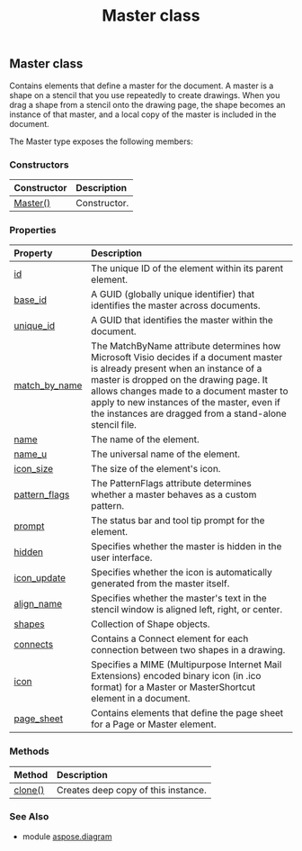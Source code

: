 ﻿---
title: Master class
second_title: Aspose.Diagram for Python via .NET API References
description: 
type: docs
weight: 1360
url: /python-net/aspose.diagram/master/
is_root: false
---

## Master class

Contains elements that define a master for the document. A master is a shape on a stencil that you use repeatedly to create drawings. When you drag a shape from a stencil onto the drawing page, the shape becomes an instance of that master, and a local copy of the master is included in the document.



The Master type exposes the following members:

### Constructors
| Constructor | Description |
| :- | :- |
| [Master()](/diagram/python-net/aspose.diagram/master/__init__/#) | Constructor. |


### Properties
| Property | Description |
| :- | :- |
| [id](/diagram/python-net/aspose.diagram/master/id) | The unique ID of the element within its parent element. |
| [base_id](/diagram/python-net/aspose.diagram/master/base_id) | A GUID (globally unique identifier) that identifies the master across documents. |
| [unique_id](/diagram/python-net/aspose.diagram/master/unique_id) | A GUID that identifies the master within the document. |
| [match_by_name](/diagram/python-net/aspose.diagram/master/match_by_name) | The MatchByName attribute determines how Microsoft Visio decides if a document master is already present when an instance of a master is dropped on the drawing page. It allows changes made to a document master to apply to new instances of the master, even if the instances are dragged from a stand-alone stencil file. |
| [name](/diagram/python-net/aspose.diagram/master/name) | The name of the element. |
| [name_u](/diagram/python-net/aspose.diagram/master/name_u) | The universal name of the element. |
| [icon_size](/diagram/python-net/aspose.diagram/master/icon_size) | The size of the element's icon. |
| [pattern_flags](/diagram/python-net/aspose.diagram/master/pattern_flags) | The PatternFlags attribute determines whether a master behaves as a custom pattern. |
| [prompt](/diagram/python-net/aspose.diagram/master/prompt) | The status bar and tool tip prompt for the element. |
| [hidden](/diagram/python-net/aspose.diagram/master/hidden) | Specifies whether the master is hidden in the user interface. |
| [icon_update](/diagram/python-net/aspose.diagram/master/icon_update) | Specifies whether the icon is automatically generated from the master itself. |
| [align_name](/diagram/python-net/aspose.diagram/master/align_name) | Specifies whether the master's text in the stencil window is aligned left, right, or center. |
| [shapes](/diagram/python-net/aspose.diagram/master/shapes) | Collection of Shape objects. |
| [connects](/diagram/python-net/aspose.diagram/master/connects) | Contains a Connect element for each connection between two shapes in a drawing. |
| [icon](/diagram/python-net/aspose.diagram/master/icon) | Specifies a MIME (Multipurpose Internet Mail Extensions) encoded binary icon (in .ico format) for a Master or MasterShortcut element in a document. |
| [page_sheet](/diagram/python-net/aspose.diagram/master/page_sheet) | Contains elements that define the page sheet for a Page or Master element. |


### Methods
| Method | Description |
| :- | :- |
| [clone()](/diagram/python-net/aspose.diagram/master/clone/#) | Creates deep copy of this instance. |


### See Also

* module [aspose.diagram](../)
